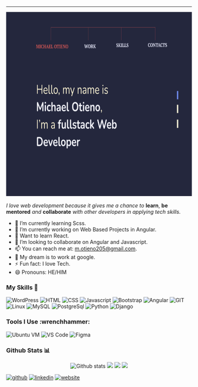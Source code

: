 <!--### Hi there 👋, I'm Michael Otieno-->
___

 [<img src="/port.png" alt="image" width="100%" height="500px">](https://github.com/Michael-Otieno)<!--insert portfolio link-->

<!--#### Software Engineer
I can help you solve a software problem, build a product or grow an existing product.-->
_I love web development because it gives me a chance to_ **learn**, **be mentored** _and_ **collaborate** _with other developers in applying tech skills._

* :seedling: I’m currently learning Scss.
* :telescope: I’m currently working on Web Based Projects in Angular.
* :school: Want to learn React.
* :dancers: I’m looking to collaborate on Angular and Javascript.
* :mailbox: You can reach me at: m.otieno205@gmail.com. 
* :thought_balloon: My dream is to work at google.
* ⚡ Fun fact: I love Tech.
*  😄 Pronouns: HE/HIM 

### My Skills :rocket:
![WordPress](https://img.shields.io/badge/wordpress-%4479A1.svg?style=for-the-badge&logo=wordpress&logoColor=white&color=4479A1)
![HTML](https://img.shields.io/badge/html5-%3776AB.svg?style=for-the-badge&logo=html5&logoColor=white&color=E34F26)
![CSS](https://img.shields.io/badge/css3-%1572B6.svg?style=for-the-badge&logo=css3&logoColor=white&color=1572B6)
![Javascript](https://img.shields.io/badge/javscript-%F7DF1E.svg?style=for-the-badge&logo=javascript&logoColor=black&color=F7DF1E)
![Bootstrap](https://img.shields.io/badge/bootstrap-%3776AB.svg?style=for-the-badge&logo=bootstrap&logoColor=white&color=563D7C)
![Angular](https://img.shields.io/badge/angular-%7396.svg?style=for-the-badge&logo=angular&color=FF2D20)
![GIT](https://img.shields.io/badge/git-%3776AB.svg?style=for-the-badge&logo=git&logoColor=white&color=F05032)
![Linux](https://img.shields.io/badge/linux-%FCC624.svg?style=for-the-badge&logo=linux&logoColor=black&color=FCC624)
![MySQL](https://img.shields.io/badge/mysql-%4479A1.svg?style=for-the-badge&logo=mysql&logoColor=white&color=f29221)
![PostgreSql](https://img.shields.io/badge/postresql-%3776AB.svg?style=for-the-badge&logo=postgresql&logoColor=white&color=4479A1)
![Python](https://img.shields.io/badge/python-%3776AB.svg?style=for-the-badge&logo=python&logoColor=white&color=3776AB)
![Django](https://img.shields.io/badge/django-%7396.svg?style=for-the-badge&logo=django&logoColor=white&color=0C3C26)

### Tools I Use :wrenchhammer:
![Ubuntu VM](https://img.shields.io/badge/Ubuntu%20VM-E95420.svg?style=for-the-badge&logo=ubuntu&logoColor=white)
![VS Code](https://img.shields.io/badge/VS%20Code-007ACC.svg?&style=for-the-badge&logo=visual-studio-code&logoColor=white)
![Figma](https://img.shields.io/badge/figma-%777BB4.svg?style=for-the-badge&logo=figma&logoColor=white&color=0acf83)

### Github Stats :bar_chart:
<p align="center"> 
   <img height="180em" src="https://github-readme-stats.vercel.app/api?username=Michael-Otieno&show_icons=true&theme=radical" alt="Github stats" /> 
   <img height="180em" src="https://github-readme-streak-stats.herokuapp.com/?user=Michael-Otieno&theme=radical" /> 
   <img height="200em" src="https://activity-graph.herokuapp.com/graph?username=Michael-Otieno&theme=radical" /> 
   <img height="200em" src="https://github-readme-stats.vercel.app/api/top-langs/?username=Michael-Otieno&theme=radical" /> 
</p>





[<img src='https://cdn.jsdelivr.net/npm/simple-icons@3.0.1/icons/github.svg' alt='github' height='40'>](https://github.com/Michael-Otieno)  [<img src='https://cdn.jsdelivr.net/npm/simple-icons@3.0.1/icons/linkedin.svg' alt='linkedin' height='40'>](https://www.linkedin.com/in/MichaelOtieno/)  [<img src='https://cdn.jsdelivr.net/npm/simple-icons@3.0.1/icons/icloud.svg' alt='website' height='40'>](https://michael-otieno.netlify.app/)  







